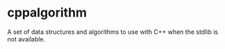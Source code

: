 # cppalgorithm
A set of data structures and algorithms to use with C++ when the stdlib is not available.
